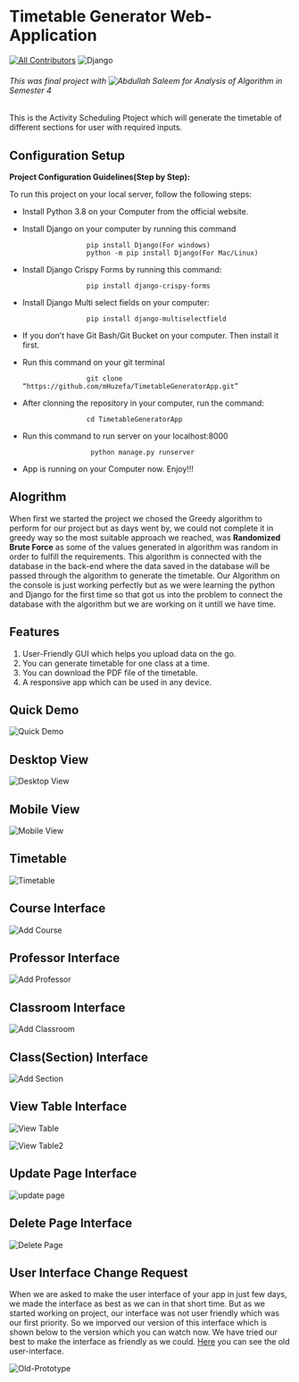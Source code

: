# Timetable Generator Web-Application
[![All Contributors](https://img.shields.io/badge/all_contributors-2-orange.svg?style=flat-square)](#contributors-)        ![Django](https://img.shields.io/badge/Made%20with-Django-blue?style=?style=plastic&logo=appveyor&logo=data:image/png;base64)

###### This was final project with ![Abdullah Saleem](https://github.com/mrabdullahdev) for Analysis of Algorithm in Semester 4

This is the Activity Scheduling Ptoject which will generate the timetable of different sections for user with required inputs.

## Configuration Setup
<b>Project Configuration Guidelines(Step by Step):</b>

To run this project on your local server, follow the following steps:
* Install Python 3.8 on your Computer from the official website.
* Install Django on your computer by running this command 
                      
                      pip install Django(For windows)   
                      python -m pip install Django(For Mac/Linux)

* Install Django Crispy Forms by running this command:

                      pip install django-crispy-forms
* Install Django Multi select fields on your computer:

                      pip install django-multiselectfield
* If you don’t have Git Bash/Git Bucket on your computer. Then install it first.
* Run this command on your git terminal

                      git clone “https://github.com/mHuzefa/TimetableGeneratorApp.git”
* After clonning the repository in your computer, run the command:

                      cd TimetableGeneratorApp
* Run this command to run server on your localhost:8000

                       python manage.py runserver
- App is running on your Computer now. Enjoy!!!








## Alogrithm
When first we started the project we chosed the Greedy algorithm to perform for our project but as days went by, we could not complete it in greedy way so the most suitable approach we reached, was <b>Randomized Brute Force</b> as some of the values generated in algorithm was random in order to fulfill the requirements. This algorithm is connected with the database in the back-end where the data saved in the database will be passed through the algorithm to generate the timetable. Our Algorithm on the console is just working perfectly but as we were learning the python and Django for the first time so that got us into the problem to connect the database with the algorithm but we are working on it untill we have time.

## Features
1. User-Friendly GUI which helps you upload data on the go.
2. You can generate timetable for one class at a time.
3. You can download the PDF file of the timetable.
4. A responsive app which can be used in any device.

## Quick Demo   
![Quick Demo](https://github.com/mrabdullahdev/CS311S20PID27/blob/master/Home%20-%20Activity%20Scheduling%20App.webm%20-%20Google%20Drive.gif "Quick Demo of website")

## Desktop View
![Desktop View](Screenshots/main-page.png "Main Page")
## Mobile View
![Mobile View](Screenshots/mobile-view.png "Mobile View - Responsive")
## Timetable
![Timetable](Screenshots/Timetable.png "Timetable")
## Course Interface
![Add Course](Screenshots/Add-Course.png "Add Course")

## Professor Interface
![Add Professor](Screenshots/Add-Professor.png "Add Professor")
## Classroom Interface
![Add Classroom](Screenshots/Add-classroom.png "Add Classroom")

## Class(Section) Interface
![Add Section](Screenshots/add-Class.png "Add Section")


## View Table Interface
![View Table](Screenshots/Professo-Table.png "View Table")

![View Table2](Screenshots/Class-Table.png "Class table")



## Update Page Interface
![update page](Screenshots/update.png "Update Page")


## Delete Page Interface
![Delete Page](Screenshots/delete.png "delete page")


## User Interface Change Request
When we are asked to make the user interface of your app in just few days, we made the interface as best as we can in that short time. But as we started working on project, our interface was not user friendly which was our first priority. So we imporved our version of this interface which is shown below to the version which you can watch now. We have tried our best to make the interface as friendly as we could. [Here](https://github.com/mrabdullahdev/CS311S20PID27/blob/master/Activity%20Scheduling%20-%20Final%20Project-compressed_2.pdf) you can see the old user-interface.

![Old-Prototype](https://github.com/mrabdullahdev/CS311S20PID27/blob/master/Activity%20Scheduling%20(Prototyping).PNG "Old Prototype of App")
